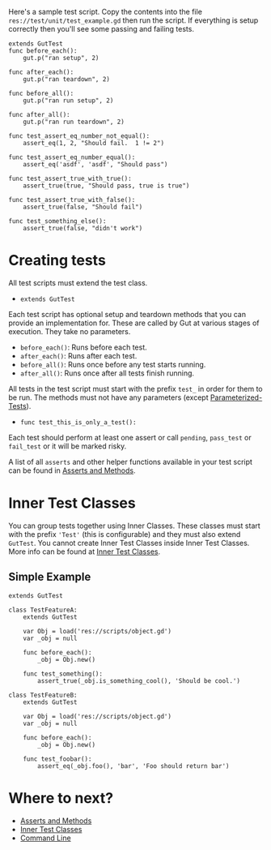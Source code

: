 
Here's a sample test script.  Copy the contents into the file `res://test/unit/test_example.gd` then run the script.  If everything is setup correctly then you'll see some passing and failing tests.

``` gdscript
extends GutTest
func before_each():
	gut.p("ran setup", 2)

func after_each():
	gut.p("ran teardown", 2)

func before_all():
	gut.p("ran run setup", 2)

func after_all():
	gut.p("ran run teardown", 2)

func test_assert_eq_number_not_equal():
	assert_eq(1, 2, "Should fail.  1 != 2")

func test_assert_eq_number_equal():
	assert_eq('asdf', 'asdf', "Should pass")

func test_assert_true_with_true():
	assert_true(true, "Should pass, true is true")

func test_assert_true_with_false():
	assert_true(false, "Should fail")

func test_something_else():
	assert_true(false, "didn't work")
```

# Creating tests
All test scripts must extend the test class.
* `extends GutTest`

Each test script has optional setup and teardown methods that you can provide an implementation for.  These are called by Gut at various stages of execution.  They take no parameters.
 * `before_each()`:  Runs before each test.
 * `after_each()`:  Runs after each test.
 * `before_all()`:  Runs once before any test starts running.
 * `after_all()`:  Runs once after all tests finish running.

All tests in the test script must start with the prefix `test_` in order for them to be run.  The methods must not have any parameters (except [Parameterized-Tests](Parameterized-Tests)).
* `func test_this_is_only_a_test():`

Each test should perform at least one assert or call `pending`, `pass_test` or `fail_test` or it will be marked risky.

A list of all `asserts` and other helper functions available in your test script can be found in [Asserts and Methods](Asserts-and-Methods).


# Inner Test Classes
You can group tests together using Inner Classes. These classes must start with the prefix `'Test'` (this is configurable) and they must also extend `GutTest`.  You cannot create Inner Test Classes inside Inner Test Classes.  More info can be found at [Inner Test Classes](Inner-Test-Classes).

## Simple Example
```
extends GutTest

class TestFeatureA:
	extends GutTest

	var Obj = load('res://scripts/object.gd')
	var _obj = null

	func before_each():
		_obj = Obj.new()

	func test_something():
		assert_true(_obj.is_something_cool(), 'Should be cool.')

class TestFeatureB:
	extends GutTest

	var Obj = load('res://scripts/object.gd')
	var _obj = null

	func before_each():
		_obj = Obj.new()

	func test_foobar():
		assert_eq(_obj.foo(), 'bar', 'Foo should return bar')
```
# Where to next?
* [Asserts and Methods](Asserts-and-Methods)
* [Inner Test Classes](Inner-Test-Classes)
* [Command Line](Command-Line)
